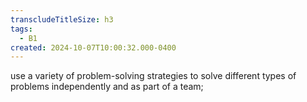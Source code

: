 ```yaml
---
transcludeTitleSize: h3
tags:
  - B1
created: 2024-10-07T10:00:32.000-0400
---
```

use a variety of problem-solving strategies to solve different types of problems independently and as part of a team;